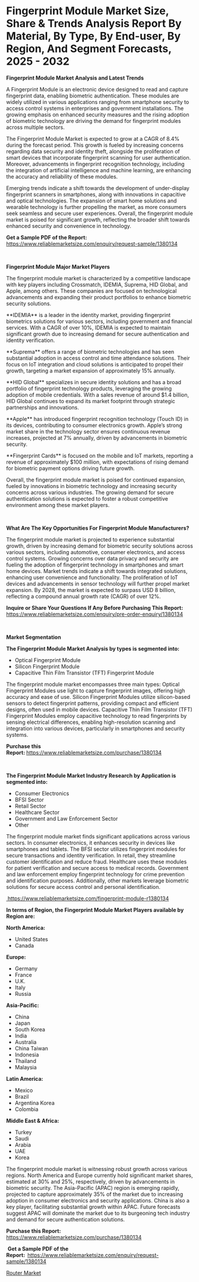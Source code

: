 <p><h1>Fingerprint Module Market Size, Share & Trends Analysis Report By Material, By Type, By End-user, By Region, And Segment Forecasts, 2025 - 2032</h1></p><p><strong>Fingerprint Module Market Analysis and Latest Trends</strong></p>
<p><p>A Fingerprint Module is an electronic device designed to read and capture fingerprint data, enabling biometric authentication. These modules are widely utilized in various applications ranging from smartphone security to access control systems in enterprises and government installations. The growing emphasis on enhanced security measures and the rising adoption of biometric technology are driving the demand for fingerprint modules across multiple sectors.</p><p>The Fingerprint Module Market is expected to grow at a CAGR of 8.4% during the forecast period. This growth is fueled by increasing concerns regarding data security and identity theft, alongside the proliferation of smart devices that incorporate fingerprint scanning for user authentication. Moreover, advancements in fingerprint recognition technology, including the integration of artificial intelligence and machine learning, are enhancing the accuracy and reliability of these modules. </p><p>Emerging trends indicate a shift towards the development of under-display fingerprint scanners in smartphones, along with innovations in capacitive and optical technologies. The expansion of smart home solutions and wearable technology is further propelling the market, as more consumers seek seamless and secure user experiences. Overall, the fingerprint module market is poised for significant growth, reflecting the broader shift towards enhanced security and convenience in technology.</p></p>
<p><strong>Get a Sample PDF of the Report:&nbsp;</strong> <a href="https://www.reliablemarketsize.com/enquiry/request-sample/1380134?utm_campaign=2212&utm_medium=2&utm_source=Github&utm_content=ia&utm_term=12022025&utm_id=fingerprint-module">https://www.reliablemarketsize.com/enquiry/request-sample/1380134</a></p>
<p>&nbsp;</p>
<p><strong>Fingerprint Module Major Market Players</strong></p>
<p><p>The fingerprint module market is characterized by a competitive landscape with key players including Crossmatch, IDEMIA, Suprema, HID Global, and Apple, among others. These companies are focused on technological advancements and expanding their product portfolios to enhance biometric security solutions.</p><p>**IDEMIA** is a leader in the identity market, providing fingerprint biometrics solutions for various sectors, including government and financial services. With a CAGR of over 10%, IDEMIA is expected to maintain significant growth due to increasing demand for secure authentication and identity verification.</p><p>**Suprema** offers a range of biometric technologies and has seen substantial adoption in access control and time attendance solutions. Their focus on IoT integration and cloud solutions is anticipated to propel their growth, targeting a market expansion of approximately 15% annually.</p><p>**HID Global** specializes in secure identity solutions and has a broad portfolio of fingerprint technology products, leveraging the growing adoption of mobile credentials. With a sales revenue of around $1.4 billion, HID Global continues to expand its market footprint through strategic partnerships and innovations.</p><p>**Apple** has introduced fingerprint recognition technology (Touch ID) in its devices, contributing to consumer electronics growth. Apple’s strong market share in the technology sector ensures continuous revenue increases, projected at 7% annually, driven by advancements in biometric security.</p><p>**Fingerprint Cards** is focused on the mobile and IoT markets, reporting a revenue of approximately $100 million, with expectations of rising demand for biometric payment options driving future growth.</p><p>Overall, the fingerprint module market is poised for continued expansion, fueled by innovations in biometric technology and increasing security concerns across various industries. The growing demand for secure authentication solutions is expected to foster a robust competitive environment among these market players.</p></p>
<p>&nbsp;</p>
<p><strong>What Are The Key Opportunities For Fingerprint Module Manufacturers?</strong></p>
<p><p>The fingerprint module market is projected to experience substantial growth, driven by increasing demand for biometric security solutions across various sectors, including automotive, consumer electronics, and access control systems. Growing concerns over data privacy and security are fueling the adoption of fingerprint technology in smartphones and smart home devices. Market trends indicate a shift towards integrated solutions, enhancing user convenience and functionality. The proliferation of IoT devices and advancements in sensor technology will further propel market expansion. By 2028, the market is expected to surpass USD 8 billion, reflecting a compound annual growth rate (CAGR) of over 12%.</p></p>
<p><strong>Inquire or Share Your Questions If Any Before Purchasing This Report:</strong> <a href="https://www.reliablemarketsize.com/enquiry/pre-order-enquiry/1380134?utm_campaign=2212&utm_medium=2&utm_source=Github&utm_content=ia&utm_term=12022025&utm_id=fingerprint-module">https://www.reliablemarketsize.com/enquiry/pre-order-enquiry/1380134</a></p>
<p>&nbsp;</p>
<p><strong>Market Segmentation</strong></p>
<p><strong>The Fingerprint Module Market Analysis by types is segmented into:</strong></p>
<p><ul><li>Optical Fingerprint Module</li><li>Silicon Fingerprint Module</li><li>Capacitive Thin Film Transistor (TFT) Fingerprint Module</li></ul></p>
<p><p>The fingerprint module market encompasses three main types: Optical Fingerprint Modules use light to capture fingerprint images, offering high accuracy and ease of use. Silicon Fingerprint Modules utilize silicon-based sensors to detect fingerprint patterns, providing compact and efficient designs, often used in mobile devices. Capacitive Thin Film Transistor (TFT) Fingerprint Modules employ capacitive technology to read fingerprints by sensing electrical differences, enabling high-resolution scanning and integration into various devices, particularly in smartphones and security systems.</p></p>
<p><strong>Purchase this Report:&nbsp;</strong><a href="https://www.reliablemarketsize.com/purchase/1380134?utm_campaign=2212&utm_medium=2&utm_source=Github&utm_content=ia&utm_term=12022025&utm_id=fingerprint-module">https://www.reliablemarketsize.com/purchase/1380134</a></p>
<p>&nbsp;</p>
<p><strong>The Fingerprint Module Market Industry Research by Application is segmented into:</strong></p>
<p><ul><li>Consumer Electronics</li><li>BFSI Sector</li><li>Retail Sector</li><li>Healthcare Sector</li><li>Government and Law Enforcement Sector</li><li>Other</li></ul></p>
<p><p>The fingerprint module market finds significant applications across various sectors. In consumer electronics, it enhances security in devices like smartphones and tablets. The BFSI sector utilizes fingerprint modules for secure transactions and identity verification. In retail, they streamline customer identification and reduce fraud. Healthcare uses these modules for patient verification and secure access to medical records. Government and law enforcement employ fingerprint technology for crime prevention and identification purposes. Additionally, other markets leverage biometric solutions for secure access control and personal identification.</p></p>
<p><a href="https://www.reliablemarketsize.com/fingerprint-module-r1380134?utm_campaign=2212&utm_medium=2&utm_source=Github&utm_content=ia&utm_term=12022025&utm_id=fingerprint-module">&nbsp;https://www.reliablemarketsize.com/fingerprint-module-r1380134</a></p>
<p><strong>In terms of Region, the Fingerprint Module Market Players available by Region are:</strong></p>
<p>
    <p> <strong> North America: </strong>
        <ul>
            <li>United States</li>
            <li>Canada</li>
        </ul>
        </p> 
    <p> <strong> Europe: </strong>
        <ul>
            <li>Germany</li>
            <li>France</li>
            <li>U.K.</li>
            <li>Italy</li>
            <li>Russia</li>
        </ul>
        </p> 
    <p> <strong> Asia-Pacific: </strong>
        <ul>
            <li>China</li>
            <li>Japan</li>
            <li>South Korea</li>
            <li>India</li>
            <li>Australia</li>
            <li>China Taiwan</li>
            <li>Indonesia</li>
            <li>Thailand</li>
            <li>Malaysia</li>
        </ul>
        </p> 
    <p> <strong> Latin America: </strong>
        <ul>
            <li>Mexico</li>
            <li>Brazil</li>
            <li>Argentina Korea</li>
            <li>Colombia</li>
        </ul>
        </p> 
    <p> <strong> Middle East & Africa: </strong>
        <ul>
            <li>Turkey</li>
            <li>Saudi</li>
            <li>Arabia</li>
            <li>UAE</li>
            <li>Korea</li>
        </ul>
    </p>
    </p>
<p><p>The fingerprint module market is witnessing robust growth across various regions. North America and Europe currently hold significant market shares, estimated at 30% and 25%, respectively, driven by advancements in biometric security. The Asia-Pacific (APAC) region is emerging rapidly, projected to capture approximately 35% of the market due to increasing adoption in consumer electronics and security applications. China is also a key player, facilitating substantial growth within APAC. Future forecasts suggest APAC will dominate the market due to its burgeoning tech industry and demand for secure authentication solutions.</p></p>
<p><strong>Purchase this Report: </strong><a href="https://www.reliablemarketsize.com/purchase/1380134?utm_campaign=2212&utm_medium=2&utm_source=Github&utm_content=ia&utm_term=12022025&utm_id=fingerprint-module">https://www.reliablemarketsize.com/purchase/1380134</a></p>
<p>&nbsp;<strong>Get a Sample PDF of the Report:&nbsp;&nbsp;</strong><a href="https://www.reliablemarketsize.com/enquiry/request-sample/1380134?utm_campaign=2212&utm_medium=2&utm_source=Github&utm_content=ia&utm_term=12022025&utm_id=fingerprint-module">https://www.reliablemarketsize.com/enquiry/request-sample/1380134</a></p>
<p><strong></strong></p>
<p><p><a href="https://github.com/gullattedenna/Market-Research-Report-List-1/blob/main/router-market.md?utm_campaign=2212&utm_medium=2&utm_source=Github&utm_content=ia&utm_term=12022025&utm_id=fingerprint-module">Router Market</a></p></p>